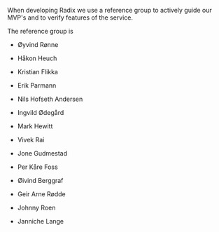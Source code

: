 When developing Radix we use a reference group to actively guide our MVP's and to verify features of the service.

The reference group is

  * Øyvind Rønne
  * Håkon Heuch
  * Kristian Flikka
  * Erik Parmann
  * Nils Hofseth Andersen
  * Ingvild Ødegård
  * Mark Hewitt
  * Vivek Rai

  * Jone Gudmestad
  * Per Kåre Foss
  * Øivind Berggraf
  * Geir Arne Rødde
  * Johnny Roen
  * Janniche Lange 